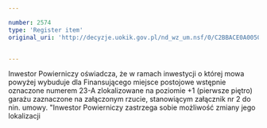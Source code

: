 ```yaml
---

number: 2574
type: 'Register item'
original_uri: 'http://decyzje.uokik.gov.pl/nd_wz_um.nsf/0/C2BBACE0A0050782C1257912003A090F?OpenDocument'


---
```


Inwestor Powierniczy oświadcza, że w ramach inwestycji o której mowa powyżej wybuduje dla Finansującego miejsce postojowe wstępnie oznaczone numerem 23-A zlokalizowane na poziomie +1 (pierwsze piętro) garażu zaznaczone na załączonym rzucie, stanowiącym załącznik nr 2 do nin. umowy. "Inwestor Powierniczy zastrzega sobie możliwość zmiany jego lokalizacji
